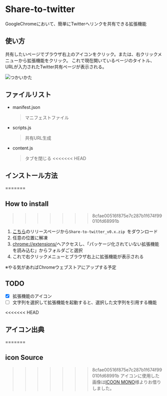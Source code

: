 # Share-to-twitter
GoogleChromeにおいて、簡単にTwitterへリンクを共有できる拡張機能

## 使い方
共有したいページでブラウザ右上のアイコンをクリック。または、右クリックメニューから拡張機能をクリック。
これで現在開いているページのタイトル、URLが入力されたTwitter共有ページが表示される。

![つかいかた](https://raw.githubusercontent.com/KosukeY920/Share-to-twitter/images/Howto.gif)

## ファイルリスト
- manifest.json
    > マニフェストファイル　
- scripts.js
    > 共有URL生成
- content.js
    > タブを閉じる
<<<<<<< HEAD
## インストール方法
=======
## How to install
>>>>>>> 8cfae00516f875e7c287b1f674f99010fd68991b
1. [こちら](https://github.com/KosukeY920/Share-to-twitter/releases)のリリースページから`Share-to-twitter_v0.x.zip
`をダウンロード
2. 任意の位置に解凍
3. <chrome://extensions/>へアクセスし、「パッケージ化されていない拡張機能を読み込む」からフォルダごと選択
4. これで右クリックメニューとブラウザ右上に拡張機能が表示される

※やる気があればChromeウェブストアにアップする予定

## TODO
- [x] 拡張機能のアイコン
- [ ] 文字列を選択して拡張機能を起動すると、選択した文字列を引用する機能

<<<<<<< HEAD
## アイコン出典
=======
## icon Source
>>>>>>> 8cfae00516f875e7c287b1f674f99010fd68991b
アイコンに使用した画像は[ICOON MONO](https://icooon-mono.com/ "ICOON MONO")様よりお借りしました。